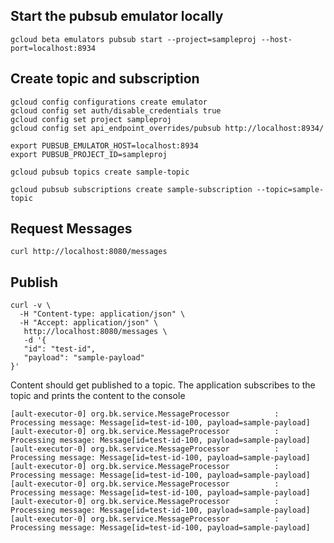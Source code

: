 
## Start the pubsub emulator locally
```shell
gcloud beta emulators pubsub start --project=sampleproj --host-port=localhost:8934
```


## Create topic and subscription
```shell
gcloud config configurations create emulator
gcloud config set auth/disable_credentials true
gcloud config set project sampleproj
gcloud config set api_endpoint_overrides/pubsub http://localhost:8934/

export PUBSUB_EMULATOR_HOST=localhost:8934
export PUBSUB_PROJECT_ID=sampleproj

gcloud pubsub topics create sample-topic

gcloud pubsub subscriptions create sample-subscription --topic=sample-topic
```

## Request Messages
```shell
curl http://localhost:8080/messages
```

## Publish
```shell
curl -v \
  -H "Content-type: application/json" \
  -H "Accept: application/json" \
   http://localhost:8080/messages \
   -d '{
   "id": "test-id",
   "payload": "sample-payload"
}'
```

Content should get published to a topic.
The application subscribes to the topic and prints the content to the console
```shell
[ault-executor-0] org.bk.service.MessageProcessor          : Processing message: Message[id=test-id-100, payload=sample-payload]
[ault-executor-0] org.bk.service.MessageProcessor          : Processing message: Message[id=test-id-100, payload=sample-payload]
[ault-executor-0] org.bk.service.MessageProcessor          : Processing message: Message[id=test-id-100, payload=sample-payload]
[ault-executor-0] org.bk.service.MessageProcessor          : Processing message: Message[id=test-id-100, payload=sample-payload]
[ault-executor-0] org.bk.service.MessageProcessor          : Processing message: Message[id=test-id-100, payload=sample-payload]
[ault-executor-0] org.bk.service.MessageProcessor          : Processing message: Message[id=test-id-100, payload=sample-payload]
[ault-executor-0] org.bk.service.MessageProcessor          : Processing message: Message[id=test-id-100, payload=sample-payload]
```